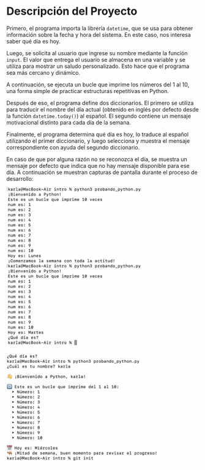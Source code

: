 # Descripción del Proyecto

Primero, el programa importa la librería `datetime`, que se usa para obtener información sobre la fecha y hora del sistema. En este caso, nos interesa saber qué día es hoy.

Luego, se solicita al usuario que ingrese su nombre mediante la función `input`. El valor que entrega el usuario se almacena en una variable y se utiliza para mostrar un saludo personalizado. Esto hace que el programa sea más cercano y dinámico.

A continuación, se ejecuta un bucle que imprime los números del 1 al 10, una forma simple de practicar estructuras repetitivas en Python.

Después de eso, el programa define dos diccionarios. El primero se utiliza para traducir el nombre del día actual (obtenido en inglés por defecto desde la función `datetime.today()`) al español. El segundo contiene un mensaje motivacional distinto para cada día de la semana.

Finalmente, el programa determina qué día es hoy, lo traduce al español utilizando el primer diccionario, y luego selecciona y muestra el mensaje correspondiente con ayuda del segundo diccionario.

En caso de que por alguna razón no se reconozca el día, se muestra un mensaje por defecto que indica que no hay mensaje disponible para ese día.
A continuación se muestran capturas de pantalla durante el proceso de desarrollo:

![Captura 1](img/testeo_uno.png)
![Captura 2](img/testeo_dos.png)